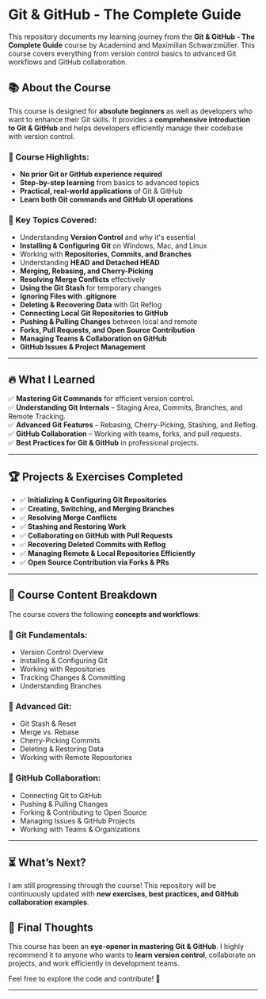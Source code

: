 # Git & GitHub - The Complete Guide

This repository documents my learning journey from the **Git & GitHub - The Complete Guide** course by Academind and Maximilian Schwarzmüller. This course covers everything from version control basics to advanced Git workflows and GitHub collaboration.

## 📚 About the Course  
This course is designed for **absolute beginners** as well as developers who want to enhance their Git skills. It provides a **comprehensive introduction to Git & GitHub** and helps developers efficiently manage their codebase with version control.

### 🔹 Course Highlights:
- **No prior Git or GitHub experience required**
- **Step-by-step learning** from basics to advanced topics
- **Practical, real-world applications** of Git & GitHub
- **Learn both Git commands and GitHub UI operations**

### 🚀 Key Topics Covered:
- Understanding **Version Control** and why it's essential
- **Installing & Configuring Git** on Windows, Mac, and Linux
- Working with **Repositories, Commits, and Branches**
- Understanding **HEAD and Detached HEAD**
- **Merging, Rebasing, and Cherry-Picking**
- **Resolving Merge Conflicts** effectively
- **Using the Git Stash** for temporary changes
- **Ignoring Files with .gitignore**
- **Deleting & Recovering Data** with Git Reflog
- **Connecting Local Git Repositories to GitHub**
- **Pushing & Pulling Changes** between local and remote
- **Forks, Pull Requests, and Open Source Contribution**
- **Managing Teams & Collaboration on GitHub**
- **GitHub Issues & Project Management**

---

## 🔥 What I Learned
✅ **Mastering Git Commands** for efficient version control.  
✅ **Understanding Git Internals** – Staging Area, Commits, Branches, and Remote Tracking.  
✅ **Advanced Git Features** – Rebasing, Cherry-Picking, Stashing, and Reflog.  
✅ **GitHub Collaboration** – Working with teams, forks, and pull requests.  
✅ **Best Practices for Git & GitHub** in professional projects.  

---

## 🏆 Projects & Exercises Completed
- ✅ **Initializing & Configuring Git Repositories**
- ✅ **Creating, Switching, and Merging Branches**
- ✅ **Resolving Merge Conflicts**
- ✅ **Stashing and Restoring Work**
- ✅ **Collaborating on GitHub with Pull Requests**
- ✅ **Recovering Deleted Commits with Reflog**
- ✅ **Managing Remote & Local Repositories Efficiently**
- ✅ **Open Source Contribution via Forks & PRs**

---

## 📌 Course Content Breakdown
The course covers the following **concepts and workflows**:

### 🔹 Git Fundamentals:
- Version Control Overview
- Installing & Configuring Git
- Working with Repositories
- Tracking Changes & Committing
- Understanding Branches

### 🔹 Advanced Git:
- Git Stash & Reset
- Merge vs. Rebase
- Cherry-Picking Commits
- Deleting & Restoring Data
- Working with Remote Repositories

### 🔹 GitHub Collaboration:
- Connecting Git to GitHub
- Pushing & Pulling Changes
- Forking & Contributing to Open Source
- Managing Issues & GitHub Projects
- Working with Teams & Organizations

---

## ⏳ What’s Next?
I am still progressing through the course! This repository will be continuously updated with **new exercises, best practices, and GitHub collaboration examples**. 

## 🎯 Final Thoughts  
This course has been an **eye-opener in mastering Git & GitHub**. I highly recommend it to anyone who wants to **learn version control**, collaborate on projects, and work efficiently in development teams. 

Feel free to explore the code and contribute! 🚀

---
